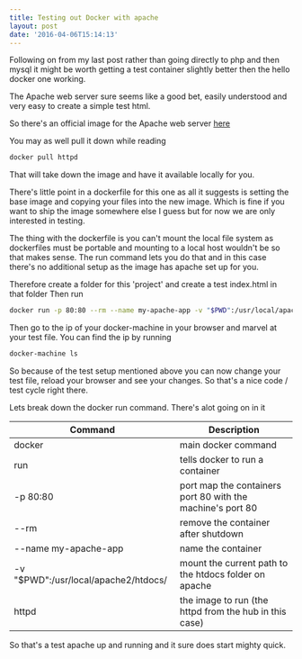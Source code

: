```yaml
---
title: Testing out Docker with apache
layout: post
date: '2016-04-06T15:14:13'
---
```

Following on from my last post rather than going directly to php and then mysql it might be worth getting a test container slightly better then the hello docker one working.

The Apache web server sure seems like a good bet, easily understood and very easy to create a simple test html.

So there's an official image for the Apache web server [here](https://hub.docker.com/_/httpd/)

You may as well pull it down while reading
``` bash
docker pull httpd
```
That will take down the image and have it available locally for you.

There's little point in a dockerfile for this one as all it suggests is setting the base image and copying your files into the new image. Which is fine if you want to ship the image somewhere else I guess but for now we are only interested in testing.

The thing with the dockerfile is you can't mount the local file system as dockerfiles must be portable and mounting to a local host wouldn't be so that makes sense.  The run command lets you do that and in this case there's no additional setup as the image has apache set up for you.

Therefore create a folder for this 'project' and create a test index.html in that folder
Then run
``` bash
docker run -p 80:80 --rm --name my-apache-app -v "$PWD":/usr/local/apache2/htdocs/ httpd
```
Then go to the ip of your docker-machine in your browser and marvel at your test file.
You can find the ip by running
``` bash
docker-machine ls
```

So because of the test setup mentioned above you can now change your test file, reload your browser and see your changes.  So that's a nice code / test cycle right there.

Lets break down the docker run command. There's alot going on in it

| Command | Description |
| --------| ----------- |
|docker |  main docker command         |
|run| tells docker to run a container|
|-p 80:80| port map the containers port 80 with the machine's port 80 |
|--rm| remove the container after shutdown|
|--name my-apache-app| name the container|
|-v "$PWD":/usr/local/apache2/htdocs/| mount the current path to the htdocs folder on apache|
|httpd| the image to run (the httpd from the hub in this case)|


So that's a test apache up and running and it sure does start mighty quick.

